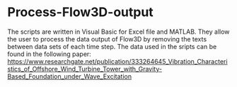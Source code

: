 # Process-Flow3D-output
The scripts are written in Visual Basic for Excel file and MATLAB. They allow the user to process the data output of Flow3D by removing the texts between data sets of each time step. The data used in the sripts can be found in the following paper: https://www.researchgate.net/publication/333264645_Vibration_Characteristics_of_Offshore_Wind_Turbine_Tower_with_Gravity-Based_Foundation_under_Wave_Excitation
